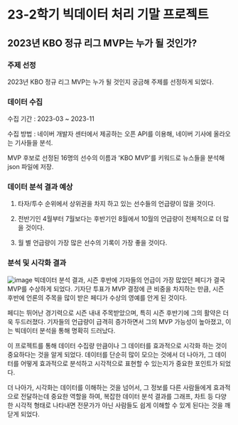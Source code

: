 # 23-2학기 빅데이터 처리 기말 프로젝트

## 2023년 KBO 정규 리그 MVP는 누가 될 것인가?

### 주제 선정

2023년 KBO 정규 리그 MVP는 누가 될 것인지 궁금해 주제를 선정하게 되었다.

### 데이터 수집

수집 기간 : 2023-03 ~ 2023-11

수집 방법 : 네이버 개발자 센터에서 제공하는 오픈 API를 이용해, 네이버 기사에 올라오는 기사들을 분석.

MVP 후보로 선정된 16명의 선수의 이름과 'KBO MVP'를 키워드로 뉴스들을 분석해 json 파일에 저장.

### 데이터 분석 결과 예상

1. 타자/투수 순위에서 상위권을 차지 하고 있는 선수들의 언급량이 많을 것이다.

2. 전반기인 4월부터 7월보다는 후반기인 8월에서 10월의 언급량이 전체적으로 더 많을 것이다.

3. 월 별 언급량이 가장 많은 선수의 기록이 가장 좋을 것이다.

### 분석 및 시각화 결과

![image](https://github.com/dohb128/BigData/assets/116796285/c8b73a6a-f14e-4dc4-ba65-ebb058d0f6ad)
빅데이터 분석 결과, 시즌 후반에 기자들의 언급이 가장 많았던 페디가 결국 MVP를 수상하게 되었다. 기자단 투표가 MVP 결정에 큰 비중을 차지하는 만큼, 시즌 후반에 언론의 주목을 많이 받은 페디가 수상의 영예를 안게 된 것이다.

페디는 뛰어난 경기력으로 시즌 내내 주목받았으며, 특히 시즌 후반기에 그의 활약은 더욱 두드러졌다. 기자들의 언급량이 급격히 증가하면서 그의 MVP 가능성이 높아졌고, 이는 빅데이터 분석을 통해 명확히 드러났다. 

이 프로젝트를 통해 데이터 수집량 만큼이나 그 데이터를 효과적으로 시각화 하는 것이 중요하다는 것을 알게 되었다. 데이터를 단순히 많이 모으는 것에서 더 나아가, 그 데이터를 어떻게 효과적으로 분석하고 시각적으로 표현할 수 있는지가 중요한 포인트가 되었다. 

더 나아가, 시각화는 데이터를 이해하는 것을 넘어서, 그 정보를 다른 사람들에게 효과적으로 전달하는데 중요한 역할을 하여, 복잡한 데이터 분석 결과를 그래프, 차트 등 다양한 시각적 형태로 나타내면 전문가가 아닌 사람들도 쉽게 이해할 수 있게 된다는 것을 깨닫게 되었다.
